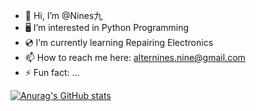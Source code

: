 - 🍊 Hi, I’m @Nines九
- 🖥️ I’m interested in Python Programming
- 💿 I’m currently learning Repairing Electronics
- 📫 How to reach me here: alternines.nine@gmail.com
- ⚡ Fun fact: ...

[![Anurag's GitHub stats](https://github-readme-stats.vercel.app/api?username=alternines)](https://github.com/anuraghazra/github-readme-stats)
<!---
AlterNines/AlterNines is a ✨ special ✨ repository because its `README.md` (this file) appears on your GitHub profile.
You can click the Preview link to take a look at your changes.
--->
